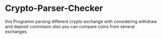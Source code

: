 # Crypto-Parser-Checker
this Programm parsing different crypto exchange with  considering withdraw and deposit commision also
you can compare coins from several exchanges
